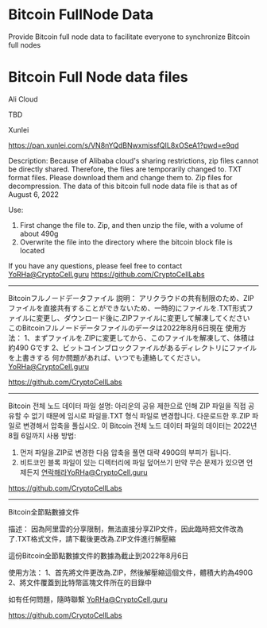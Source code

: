 # Bitcoin FullNode Data
Provide Bitcoin full node data to facilitate everyone to synchronize Bitcoin full nodes



# Bitcoin Full Node data files

Ali Cloud

TBD

Xunlei

https://pan.xunlei.com/s/VN8nYQdBNwxmissfQIL8xOSeA1?pwd=e9qd

Description:
Because of Alibaba cloud's sharing restrictions, zip files cannot be directly shared. 
Therefore, the files are temporarily changed to. TXT format files. 
Please download them and change them to. Zip files for decompression.
The data of this bitcoin full node data file is that as of August 6, 2022

Use:
1. First change the file to. Zip, and then unzip the file, with a volume of about 490g
2. Overwrite the file into the directory where the bitcoin block file is located

If you have any questions, please feel free to contact YoRHa@CryptoCell.guru
https://github.com/CryptoCellLabs

-------
Bitcoinフルノードデータファイル
説明：
アリクラウドの共有制限のため、ZIPファイルを直接共有することができないため、一時的にファイルを.TXT形式ファイルに変更し、ダウンロード後に.ZIPファイルに変更して解凍してください
このBitcoinフルノードデータファイルのデータは2022年8月6日現在
使用方法：
1、まずファイルを.ZIPに変更してから、このファイルを解凍して、体積は約490 Gです
2、ビットコインブロックファイルがあるディレクトリにファイルを上書きする
何か問題があれば、いつでも連絡してください。YoRHa@CryptoCell.guru

https://github.com/CryptoCellLabs

-------
Bitcoin 전체 노드 데이터 파일
설명:
아리운의 공유 제한으로 인해 ZIP 파일을 직접 공유할 수 없기 때문에 임시로 파일을.TXT 형식 파일로 변경합니다. 다운로드한 후.ZIP 파일로 변경해서 압축을 풀십시오.
이 Bitcoin 전체 노드 데이터 파일의 데이터는 2022년 8월 6일까지
사용 방법:
1. 먼저 파일을.ZIP로 변경한 다음 압축을 풀면 대략 490G의 부피가 됩니다.
2. 비트코인 블록 파일이 있는 디렉터리에 파일 덮어쓰기
만약 무슨 문제가 있으면 언제든지 연락해라YoRHa@CryptoCell.guru

https://github.com/CryptoCellLabs

-------

Bitcoin全節點數據文件

描述：
因為阿里雲的分享限制，無法直接分享ZIP文件，因此臨時把文件改為了.TXT格式文件，請下載後更改為.ZIP文件進行解壓縮

這份Bitcoin全節點數據文件的數據為截止到2022年8月6日

使用方法：
1、首先將文件更改為.ZIP，然後解壓縮這個文件，體積大約為490G
2、將文件覆蓋到比特幣區塊文件所在的目錄中

如有任何問題，隨時聯繫  YoRHa@CryptoCell.guru

https://github.com/CryptoCellLabs
